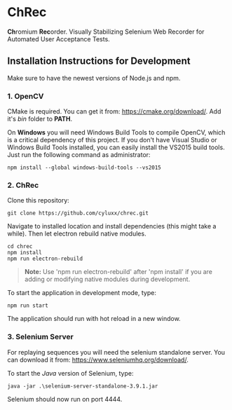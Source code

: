 # ChRec
**Ch**romium **Rec**order. Visually Stabilizing Selenium Web Recorder for Automated User Acceptance Tests.

## Installation Instructions for Development
Make sure to have the newest versions of Node.js and npm.

### 1. OpenCV
CMake is required. You can get it from: https://cmake.org/download/. Add it's *bin* folder to **PATH**.

On **Windows** you will need Windows Build Tools to compile OpenCV, which is a critical dependency of this project. If you don't have Visual Studio or Windows Build Tools installed, you can easily install the VS2015 build tools. Just run the following command as administrator:

```
npm install --global windows-build-tools --vs2015
```

### 2. ChRec
Clone this repository:
```
git clone https://github.com/cyluxx/chrec.git
```

Navigate to installed location and install dependencies (this might take a while). Then let electron rebuild native modules.
```
cd chrec
npm install
npm run electron-rebuild
```
> **Note:** Use 'npm run electron-rebuild' after 'npm install' if you are adding or modifying native modules during development.

To start the application in development mode, type:
```
npm run start
```

The application should run with hot reload in a new window.

### 3. Selenium Server
For replaying sequences you will need the selenium standalone server. You can download it from: https://www.seleniumhq.org/download/.

To start the _Java_ version of Selenium, type:
```
java -jar .\selenium-server-standalone-3.9.1.jar
```

Selenium should now run on port 4444.